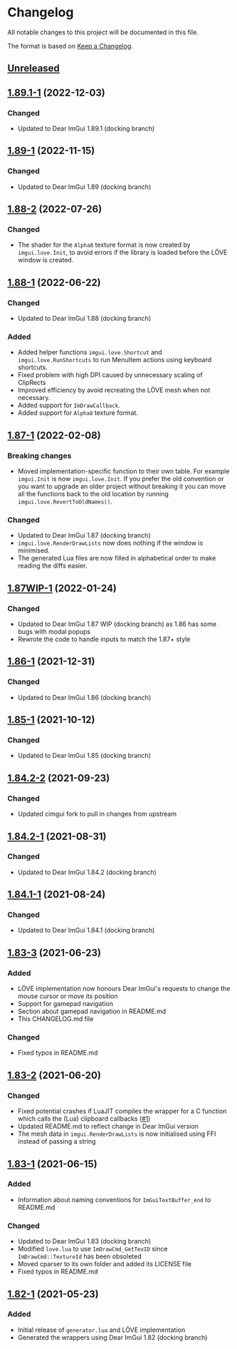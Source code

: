 # Changelog
All notable changes to this project will be documented in this file.

The format is based on [Keep a Changelog](https://keepachangelog.com/en/1.0.0/).

## [Unreleased]

## [1.89.1-1] (2022-12-03)
### Changed
- Updated to Dear ImGui 1.89.1 (docking branch)

## [1.89-1] (2022-11-15)
### Changed
- Updated to Dear ImGui 1.89 (docking branch)

## [1.88-2] (2022-07-26)
### Changed
- The shader for the `Alpha8` texture format is now created by `imgui.love.Init`, to avoid errors if the library is loaded before the LÖVE window is created.

## [1.88-1] (2022-06-22)
### Changed
- Updated to Dear ImGui 1.88 (docking branch)

### Added
- Added helper functions `imgui.love.Shortcut` and `imgui.love.RunShortcuts` to run MenuItem actions using keyboard shortcuts.
- Fixed problem with high DPI caused by unnecessary scaling of ClipRects
- Improved efficiency by avoid recreating the LÖVE mesh when not necessary.
- Added support for `ImDrawCallback`.
- Added support for `Alpha8` texture format.

## [1.87-1] (2022-02-08)
### Breaking changes
- Moved implementation-specific function to their own table. For example `imgui.Init` is now `imgui.love.Init`. If you prefer the old convention or you want to upgrade an older project without breaking it you can move all the functions back to the old location by running `imgui.love.RevertToOldNames()`.

### Changed
- Updated to Dear ImGui 1.87 (docking branch)
- `imgui.love.RenderDrawLists` now does nothing if the window is minimised.
- The generated Lua files are now filled in alphabetical order to make reading the diffs easier.

## [1.87WIP-1] (2022-01-24)
### Changed
- Updated to Dear ImGui 1.87 WIP (docking branch) as 1.86 has some bugs with modal popups
- Rewrote the code to handle inputs to match the 1.87+ style

## [1.86-1] (2021-12-31)
### Changed
- Updated to Dear ImGui 1.86 (docking branch)

## [1.85-1] (2021-10-12)
### Changed
- Updated to Dear ImGui 1.85 (docking branch)

## [1.84.2-2] (2021-09-23)
### Changed
- Updated cimgui fork to pull in changes from upstream

## [1.84.2-1] (2021-08-31)
### Changed
- Updated to Dear ImGui 1.84.2 (docking branch)

## [1.84.1-1] (2021-08-24)
### Changed
- Updated to Dear ImGui 1.84.1 (docking branch)

## [1.83-3] (2021-06-23)
### Added
- LÖVE implementation now honours Dear ImGui's requests to change the mouse cursor or move its position
- Support for gamepad navigation
- Section about gamepad navigation in README.md
- This CHANGELOG.md file

### Changed
- Fixed typos in README.md

## [1.83-2] (2021-06-20)
### Changed
- Fixed potential crashes if LuaJIT compiles the wrapper for a C function which calls the (Lua) clipboard callbacks ([#1](https://github.com/apicici/cimgui-love/issues/1))
- Updated README.md to reflect change in Dear ImGui version
- The mesh data in `imgui.RenderDrawLists` is now initialised using FFI instead of passing a string

## [1.83-1] (2021-06-15)
### Added
- Information about naming conventions for `ImGuiTextBuffer_end` to README.md
### Changed
- Updated to Dear ImGui 1.83 (docking branch)
- Modified `love.lua` to use `ImDrawCmd_GetTexID` since `ImDrawCmd::TextureId` has been obsoleted
- Moved cparser to its own folder and added its LICENSE file
- Fixed typos in README.md

## [1.82-1] (2021-05-23)
### Added
- Initial release of `generator.lua` and LÖVE implementation
- Generated the wrappers using Dear ImGui 1.82 (docking branch)

[Unreleased]: https://github.com/apicici/cimgui-love/compare/1.89.1-1...HEAD
[1.89.1-1]: https://github.com/apicici/cimgui-love/compare/1.89-1...1.89.1-1
[1.89-1]: https://github.com/apicici/cimgui-love/compare/1.88-2...1.89-1
[1.88-2]: https://github.com/apicici/cimgui-love/compare/1.88-1...1.88-2
[1.88-1]: https://github.com/apicici/cimgui-love/compare/1.87-1...1.88-1
[1.87-1]: https://github.com/apicici/cimgui-love/compare/1.87WIP-1...1.87-1
[1.87WIP-1]: https://github.com/apicici/cimgui-love/compare/1.86-1...1.87WIP-1
[1.86-1]: https://github.com/apicici/cimgui-love/compare/1.85-1...1.86-1
[1.85-1]: https://github.com/apicici/cimgui-love/compare/1.84.2-2...1.85-1
[1.84.2-2]: https://github.com/apicici/cimgui-love/compare/1.84.2-1...1.84.2-2
[1.84.2-1]: https://github.com/apicici/cimgui-love/compare/1.84.1-1...1.84.2-1
[1.84.1-1]: https://github.com/apicici/cimgui-love/compare/1.83-3...1.84.1-1
[1.83-3]: https://github.com/apicici/cimgui-love/compare/1.83-2...1.83-3
[1.83-2]: https://github.com/apicici/cimgui-love/compare/1.83-1...1.83-2
[1.83-1]: https://github.com/apicici/cimgui-love/compare/1.82-1...1.83-1
[1.82-1]: https://github.com/apicici/cimgui-love/releases/tag/1.82-1

